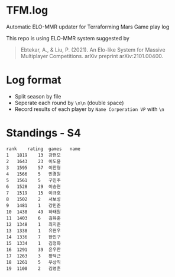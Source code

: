# TFM.log
Automatic ELO-MMR updater for Terraforming Mars Game play log

This repo is using ELO-MMR system suggested by
> Ebtekar, A., & Liu, P. (2021). An Elo-like System for Massive Multiplayer Competitions. arXiv preprint arXiv:2101.00400.


# Log format
* Split season by file
* Seperate each round by `\n\n` (double space)
* Record results of each player by 
`Name Corperation VP`
with `\n`

# Standings - S4
```csv
rank	rating	games	name
1	1819	13	강현모
2	1643	23	이도윤
3	1595	57	이찬형
4	1566	5	민경원
5	1561	5	구민주
6	1528	29	이승현
7	1519	15	이규호
8	1502	2	서보성
9	1481	1	강민준
10	1438	49	하태원
11	1403	6	김유준
12	1348	1	최지훈
13	1338	1	유현우
14	1336	7	한민구
15	1334	1	김정화
16	1291	39	윤우찬
17	1263	3	황덕근
18	1261	5	우상직
19	1100	2	김영훈
```
